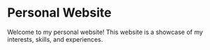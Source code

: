 # Personal Website

Welcome to my personal website! This website is a showcase of my interests, skills, and experiences.